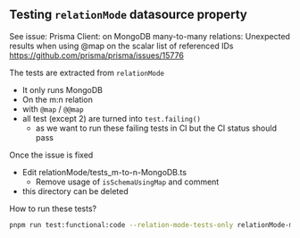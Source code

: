 ## Testing `relationMode` datasource property

See issue: Prisma Client: on MongoDB many-to-many relations: Unexpected results when using @map on the scalar list of referenced IDs
https://github.com/prisma/prisma/issues/15776

The tests are extracted from `relationMode`

- It only runs MongoDB
- On the m:n relation
- with `@map` / `@@map`
- all test (except 2) are turned into `test.failing()`
  - as we want to run these failing tests in CI but the CI status should pass

Once the issue is fixed

- Edit relationMode/tests_m-to-n-MongoDB.ts
  - Remove usage of `isSchemaUsingMap` and comment
- this directory can be deleted

How to run these tests?

```sh
pnpm run test:functional:code --relation-mode-tests-only relationMode-m-n-mongodb-failing-with-at-map
```
